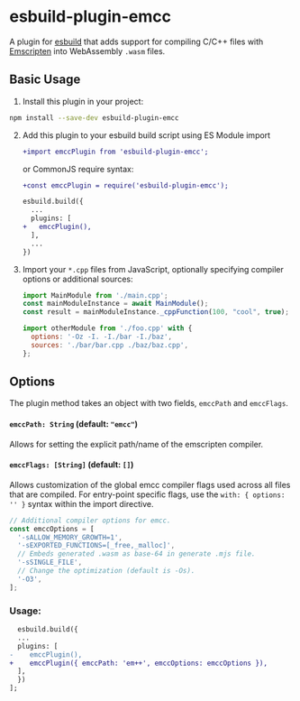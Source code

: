 # esbuild-plugin-emcc

A plugin for [esbuild](https://github.com/evanw/esbuild) that adds support for compiling C/C++ files with [Emscripten](https://emscripten.org/) into WebAssembly `.wasm` files.

## Basic Usage

1. Install this plugin in your project:

  ```sh
  npm install --save-dev esbuild-plugin-emcc
  ```

2. Add this plugin to your esbuild build script using ES Module import
    ```diff
    +import emccPlugin from 'esbuild-plugin-emcc';
    ```
    or CommonJS require syntax:
    ```diff
    +const emccPlugin = require('esbuild-plugin-emcc');
    ```
    ```diff
    esbuild.build({
      ...
      plugins: [
    +   emccPlugin(),
      ],
      ...
    })
    ```

3. Import your `*.cpp` files from JavaScript, optionally specifying compiler options or additional sources:

    ```js
    import MainModule from './main.cpp';
    const mainModuleInstance = await MainModule();
    const result = mainModuleInstance._cppFunction(100, "cool", true);

    import otherModule from './foo.cpp' with {
      options: '-Oz -I. -I./bar -I./baz',
      sources: './bar/bar.cpp ./baz/baz.cpp',
    };
    ```

## Options

The plugin method takes an object with two fields, `emccPath` and `emccFlags`.

#### `emccPath: String` (default: `"emcc"`)

Allows for setting the explicit path/name of the emscripten compiler.

#### `emccFlags: [String]` (default: `[]`)

Allows customization of the global emcc compiler flags used across all files that are compiled. For entry-point specific flags, use the `with: { options: '' }` syntax within the import directive.

```js
// Additional compiler options for emcc.
const emccOptions = [
  '-sALLOW_MEMORY_GROWTH=1',
  '-sEXPORTED_FUNCTIONS=[_free,_malloc]',
  // Embeds generated .wasm as base-64 in generate .mjs file.
  '-sSINGLE_FILE',
  // Change the optimization (default is -Os).
  '-O3',
];
```

### Usage:

```diff
  esbuild.build({
  ...
  plugins: [
-    emccPlugin(),
+    emccPlugin({ emccPath: 'em++', emccOptions: emccOptions }),
  ],
  })
];
```
